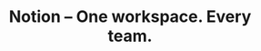 ---
name: notion
host: notion.so
origin: https://notion.so
pathname: /
search: ''
href: https://notion.so/
title: Notion – One workspace. Every team.
ogTitle: Notion – One workspace. Every team.
twitterTitle: Notion – One workspace. Every team.
description: We’re more than a doc. Or a table. Customize Notion to work the way you do.
ogDescription: We’re more than a doc. Or a table. Customize Notion to work the way you do.
image: https://www.notion.so/front-static/meta/default.png
ogImage: https://www.notion.so/front-static/meta/default.png
twitterImage: https://www.notion.so/front-static/meta/default.png
keywords: ''

---